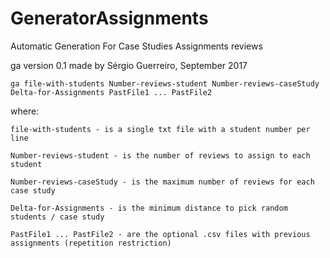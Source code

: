 # GeneratorAssignments
Automatic Generation For Case Studies Assignments reviews

ga version 0.1 made by Sérgio Guerreiro, September 2017

```
ga file-with-students Number-reviews-student Number-reviews-caseStudy Delta-for-Assignments PastFile1 ... PastFile2
```
where:
```
file-with-students - is a single txt file with a student number per line

Number-reviews-student - is the number of reviews to assign to each student

Number-reviews-caseStudy - is the maximum number of reviews for each case study

Delta-for-Assignments - is the minimum distance to pick random students / case study

PastFile1 ... PastFile2 - are the optional .csv files with previous assignments (repetition restriction)
```
